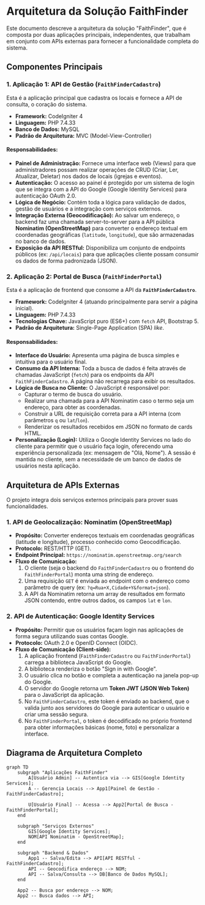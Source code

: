 # Arquitetura da Solução FaithFinder

Este documento descreve a arquitetura da solução "FaithFinder", que é composta por duas aplicações principais, independentes, que trabalham em conjunto com APIs externas para fornecer a funcionalidade completa do sistema.

## Componentes Principais

### 1. Aplicação 1: API de Gestão (`FaithFinderCadastro`)

Esta é a aplicação principal que cadastra os locais e fornece a API de consulta, o coração do sistema.

* **Framework:** CodeIgniter 4
* **Linguagem:** PHP 7.4.33
* **Banco de Dados:** MySQL
* **Padrão de Arquitetura:** MVC (Model-View-Controller)

#### Responsabilidades:

* **Painel de Administração:** Fornece uma interface web (Views) para que administradores possam realizar operações de CRUD (Criar, Ler, Atualizar, Deletar) nos dados de locais (igrejas e eventos).
* **Autenticação:** O acesso ao painel é protegido por um sistema de login que se integra com a API do Google (Google Identity Services) para autenticação OAuth 2.0.
* **Lógica de Negócio:** Contém toda a lógica para validação de dados, gestão de usuários e a integração com serviços externos.
* **Integração Externa (Geocodificação):** Ao salvar um endereço, o backend faz uma chamada server-to-server para a API pública **Nominatim (OpenStreetMap)** para converter o endereço textual em coordenadas geográficas (`latitude`, `longitude`), que são armazenadas no banco de dados.
* **Exposição da API RESTful:** Disponibiliza um conjunto de endpoints públicos (ex: `/api/locais`) para que aplicações cliente possam consumir os dados de forma padronizada (JSON). 

### 2. Aplicação 2: Portal de Busca (`FaithFinderPortal`)

Esta é a aplicação de frontend que consome a API da **`FaithFinderCadastro`**.

* **Framework:** CodeIgniter 4 (atuando principalmente para servir a página inicial).
* **Linguagem:** PHP 7.4.33
* **Tecnologias Chave:** JavaScript puro (ES6+) com `fetch` API, Bootstrap 5.
* **Padrão de Arquitetura:** Single-Page Application (SPA) *like*.

#### Responsabilidades:

* **Interface do Usuário:** Apresenta uma página de busca simples e intuitiva para o usuário final.
* **Consumo da API Interna:** Toda a busca de dados é feita através de chamadas JavaScript (`fetch`) para os endpoints da API `FaithFinderCadastro`. A página não recarrega para exibir os resultados.
* **Lógica de Busca no Cliente:** O JavaScript é responsável por:
    * Capturar o termo de busca do usuário.
    * Realizar uma chamada para a API Nominatim caso o termo seja um endereço, para obter as coordenadas.
    * Construir a URL de requisição correta para a API interna (com parâmetros `q` ou `lat`/`lon`).
    * Renderizar os resultados recebidos em JSON no formato de cards HTML.
* **Personalização (Login):** Utiliza o Google Identity Services no lado do cliente para permitir que o usuário faça login, oferecendo uma experiência personalizada (ex: mensagem de "Olá, Nome"). A sessão é mantida no cliente, sem a necessidade de um banco de dados de usuários nesta aplicação.

## Arquitetura de APIs Externas

O projeto integra dois serviços externos principais para prover suas funcionalidades.

### 1. API de Geolocalização: Nominatim (OpenStreetMap)

* **Propósito:** Converter endereços textuais em coordenadas geográficas (latitude e longitude), processo conhecido como Geocodificação.
* **Protocolo:** REST/HTTP (GET). 
* **Endpoint Principal:** `https://nominatim.openstreetmap.org/search`
* **Fluxo de Comunicação:**
    1.  O cliente (seja o backend do `FaithFinderCadastro` ou o frontend do `FaithFinderPortal`) monta uma string de endereço.
    2.  Uma requisição `GET` é enviada ao endpoint com o endereço como parâmetro de query (ex: `?q=Rua+X,Cidade+Y&format=json`).
    3.  A API da Nominatim retorna um array de resultados em formato JSON contendo, entre outros dados, os campos `lat` e `lon`.

### 2. API de Autenticação: Google Identity Services

* **Propósito:** Permitir que os usuários façam login nas aplicações de forma segura utilizando suas contas Google.
* **Protocolo:** OAuth 2.0 e OpenID Connect (OIDC).
* **Fluxo de Comunicação (Client-side):**
    1.  A aplicação frontend (`FaithFinderCadastro` ou `FaithFinderPortal`) carrega a biblioteca JavaScript do Google.
    2.  A biblioteca renderiza o botão "Sign in with Google".
    3.  O usuário clica no botão e completa a autenticação na janela pop-up do Google.
    4.  O servidor do Google retorna um **Token JWT (JSON Web Token)** para o JavaScript da aplicação.
    5.  No `FaithFinderCadastro`, este token é enviado ao backend, que o valida junto aos servidores do Google para autenticar o usuário e criar uma sessão segura.
    6.  No `FaithFinderPortal`, o token é decodificado no próprio frontend para obter informações básicas (nome, foto) e personalizar a interface.

## Diagrama de Arquitetura Completo

```mermaid
graph TD
    subgraph "Aplicações FaithFinder"
        A[Usuário Admin] -- Autentica via --> GIS[Google Identity Services];
        A -- Gerencia Locais --> App1[Painel de Gestão - FaithFinderCadastro];
        
        U[Usuário Final] -- Acessa --> App2[Portal de Busca - FaithFinderPortal];
    end

    subgraph "Serviços Externos"
        GIS[Google Identity Services];
        NOM[API Nominatim - OpenStreetMap];
    end

    subgraph "Backend & Dados"
        App1 -- Salva/Edita --> API[API RESTful - FaithFinderCadastro];
        API -- Geocodifica endereço --> NOM;
        API -- Salva/Consulta --> DB[Banco de Dados MySQL];
    end
    
    App2 -- Busca por endereço --> NOM;
    App2 -- Busca dados --> API;
```

